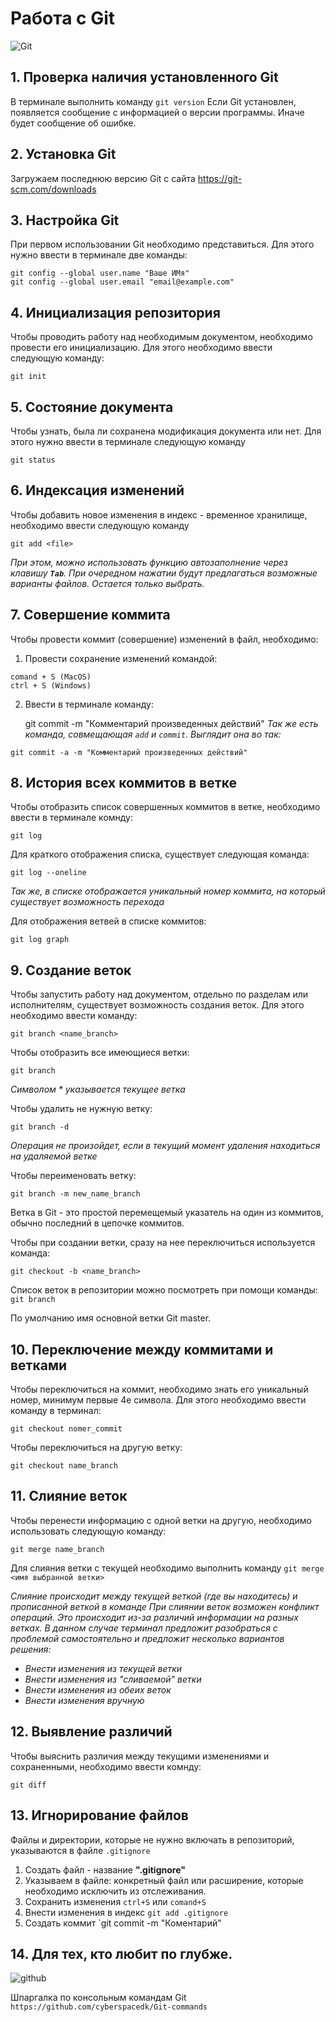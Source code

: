 # Работа с Git
![Git](GITImages.png)
## 1. Проверка наличия установленного Git
В терминале выполнить команду `git version`
Если Git установлен, появляется сообщение с информацией о версии программы. Иначе будет сообщение об ошибке.
## 2. Установка Git
Загружаем последнюю версию Git с сайта https://git-scm.com/downloads
## 3. Настройка Git
При первом использовании Git необходимо представиться. Для этого нужно ввести в терминале две команды:
```
git config --global user.name "Ваше ИМя"
git config --global user.email "email@example.com"
```
## 4. Инициализация репозитория

Чтобы проводить работу над необходимым документом, необходимо провести его инициализацию. Для этого необходимо ввести следующую команду:

    git init
## 5. Состояние документа
Чтобы узнать, была ли сохранена модификация документа или нет. Для этого нужно ввести в терминале следующую команду

    git status
## 6. Индексация изменений
Чтобы добавить новое изменения в индекс - временное хранилище, необходимо ввести следующую команду

    git add <file>
*При этом, можно использовать функцию автозаполнение через клавишу **`Tab`**. При очередном нажатии будут предлагаться возможные варианты файлов. Остается только выбрать.*
## 7. Совершение коммита
Чтобы провести коммит (совершение) изменений в файл, необходимо:
1. Провести сохранение изменений командой:
```
comand + S (MacOS)
ctrl + S (Windows)
```
2. Ввести в терминале команду:

    git commit -m "Комментарий произведенных действий"
*Так же есть команда, совмещающая `add` и  `commit`. Выглядит она во так:*
```
git commit -a -m "Комментарий произведенных действий"
```
## 8. История всех коммитов в ветке
Чтобы отобразить список совершенных коммитов в ветке, необходимо ввести в терминале комнду:

    git log
Для краткого отображения списка, существует следующая команда:

    git log --oneline
*Так же, в списке отображается уникальный номер коммита, на который существует возможность перехода*

Для отображения ветвей в списке коммитов:

    git log graph
## 9. Создание веток
Чтобы запустить работу над документом, отдельно по разделам или исполнителям, существует возможность создания веток. Для этого необходимо ввести команду:

    git branch <name_branch>
Чтобы отобразить все имеющиеся ветки:

    git branch
*Символом * указывается текущее ветка*

Чтобы удалить не нужную ветку:

    git branch -d
*Операция не произойдет, если в текущий момент удаления находиться на удаляемой ветке*

Чтобы переименовать ветку:

    git branch -m new_name_branch

Ветка в Git - это простой перемещемый указатель на один из коммитов, обычно последний в цепочке коммитов. 

Чтобы при создании ветки, сразу на нее переключиться используется команда:
    
    git checkout -b <name_branch>
Список веток в репозитории можно посмотреть при помощи команды:
`git branch`

По умолчанию имя основной ветки Git master.
## 10. Переключение между коммитами и ветками
Чтобы переключиться на коммит, необходимо знать его уникальный номер, минимум первые 4е символа. Для этого необходимо ввести команду в терминал:

    git checkout nomer_commit
Чтобы переключиться на другую ветку:

    git checkout name_branch
## 11. Слияние веток
Чтобы перенести информацию с одной ветки на другую, необходимо использовать следующую команду:

    git merge name_branch

Для слияния ветки с текущей необходимо выполнить команду 
`git merge <имя выбранной ветки>`

*Слияние происходит между текущей веткой (где вы находитесь) и прописанной веткой в команде*
*При слиянии веток возможен конфликт операций. Это происходит из-за различий информации на разных ветках. В данном случае терминал предложит разобраться с проблемой самостоятельно и предложит несколько вариантов решения:*
* *Внести изменения из текущей ветки*
* *Внести изменения из "сливаемой" ветки*
* *Внести изменения из обеих веток*
* *Внести изменения вручную* 


## 12. Выявление различий
Чтобы выяснить различия между текущими изменениями и сохраненными, необходимо ввести комнду:

    git diff

## 13. Игнорирование файлов
Файлы и директории, которые не нужно включать в репозиторий, указываются в файле `.gitignore`

1. Создать файл - название **".gitignore"**
2. Указываем в файле: конкретный файл или расширение, которые необходимо исключить из отслеживания.
3. Сохранить изменения `ctrl+S` или `comand+S`
4. Внести изменения в индекс `git add .gitignore`
5. Создать коммит `git commit -m "Коментарий"
## 14. Для тех, кто любит по глубже.

![github](github.png)

Шпаргалка по консольным командам Git
`https://github.com/cyberspacedk/Git-commands`
